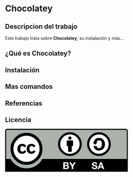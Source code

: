 # Chocolatey

## Descripcion del trabajo
Este trabajo trata sobre **Chocolatey**, su instalación y más...

## ¿Qué es Chocolatey?

## Instalación

## Mas comandos

## Referencias

## Licencia
![Licencia](https://github.com/lmrs-06/Chocolatey/blob/main/foto%20github/licencia.png)
